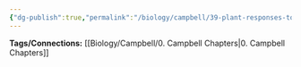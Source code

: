 ```yaml
---
{"dg-publish":true,"permalink":"/biology/campbell/39-plant-responses-to-internal-and-external-signals-stimuli-and-a-stationary-life/","dgHomeLink":true,"dgPassFrontmatter":true}
---
```


**Tags/Connections:**
[[Biology/Campbell/0. Campbell Chapters|0. Campbell Chapters]]